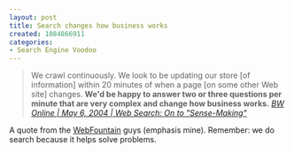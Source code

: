 ```yaml
--- 
layout: post
title: Search changes how business works
created: 1084866911
categories: 
- Search Engine Voodoo
---
```

<blockquote>
We crawl continuously. We look to be updating our store [of information] within 20 minutes of when a page [on some other Web site] changes. <strong>We'd be happy to answer two or three questions per minute that are very complex and change how business works.</strong>
<cite><a href="http://www.businessweek.com/technology/content/may2004/tc2004056_8496_tc_168.htm">BW Online | May 6, 2004 | Web Search: On to "Sense-Making"</a></cite>
</blockquote>

<p>A quote from the <a href="http://www.almaden.ibm.com/webfountain/">WebFountain</a> guys (emphasis mine). Remember: we do search because it helps solve problems. </p>
